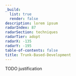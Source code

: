 ```yaml
---
_build:
  list: true
  render: false
description: lorem ipsum
radarIndex: 87
radarSection: techniques
radarTier: adopt
radarX: -135
radarY: -195
table-of-contents: false
title: Trunk-Based-Development
---
```


TODO justification
